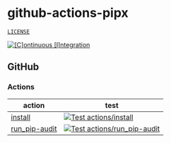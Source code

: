 # github-actions-pipx

[`LICENSE`](./LICENSE.md)

[![[C]ontinuous [I]ntegration](https://github.com/percebus/github-actions-pipx/actions/workflows/always.yml/badge.svg)](https://github.com/percebus/github-actions-pipx/actions/workflows/always.yml)

## GitHub

### Actions

| action                                           | test                                                                                                                                                                                                                                            |
| ------------------------------------------------ | ----------------------------------------------------------------------------------------------------------------------------------------------------------------------------------------------------------------------------------------------- |
| [install](./.github/actions/install)             | [![Test actions/install](https://github.com/percebus/github-actions-pipx/actions/workflows/test_actions__install.yml/badge.svg)](https://github.com/percebus/github-actions-pipx/actions/workflows/test_actions__install.yml)                   |
| [run_pip-audit](./.github/actions/run_pip-audit) | [![Test actions/run_pip-audit](https://github.com/percebus/github-actions-pipx/actions/workflows/test_actions__run_pip-audit.yml/badge.svg)](https://github.com/percebus/github-actions-pipx/actions/workflows/test_actions__run_pip-audit.yml) |
